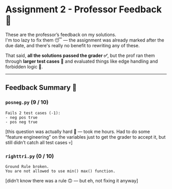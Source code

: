 # Assignment 2 - Professor Feedback 💬

These are the professor’s feedback on my solutions.  
I'm too lazy to fix them 😴 — the assignment was already marked after the due date, and there's really no benefit to rewriting any of these.

That said, **all the solutions passed the grader ✅**, but the prof ran them through **larger test cases** 🧪 and evaluated things like edge handling and forbidden logic 🚫.

---

## Feedback Summary 📄

### `posneg.py` (9 / 10)

```text
Fails 2 test cases (-1):
- neg pos true
- pos neg true
```
[this question was actually hard 🤯 — took me hours. Had to do some “feature engineering” on the variables just to get the grader to accept it, but still didn’t catch all test cases 💀]

### `righttri.py` (0 / 10)

```text
Ground Rule broken.
You are not allowed to use min() max() function.
```
[didn’t know there was a rule 🙃 — but eh, not fixing it anyway]
